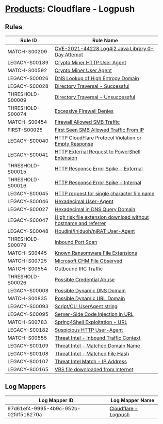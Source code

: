 # [Products](README.md): Cloudflare - Logpush

## Rules

|Rule ID|Rule Name|
|----|----|
|MATCH-S00209|[CVE-2021-44228 Log4j2 Java Library 0-Day Attempt](../rules/MATCH-S00209.md)|
|LEGACY-S00189|[Crypto Miner HTTP User Agent](../rules/LEGACY-S00189.md)|
|MATCH-S00592|[Crypto Miner User Agent](../rules/MATCH-S00592.md)|
|LEGACY-S00026|[DNS Lookup of High Entropy Domain](../rules/LEGACY-S00026.md)|
|LEGACY-S00028|[Directory Traversal - Successful](../rules/LEGACY-S00028.md)|
|THRESHOLD-S00009|[Directory Traversal - Unsuccessful](../rules/THRESHOLD-S00009.md)|
|THRESHOLD-S00074|[Excessive Firewall Denies](../rules/THRESHOLD-S00074.md)|
|MATCH-S00454|[Firewall Allowed SMB Traffic](../rules/MATCH-S00454.md)|
|FIRST-S00025|[First Seen SMB Allowed Traffic From IP](../rules/FIRST-S00025.md)|
|LEGACY-S00040|[HTTP CloudFlare Protocol Violation or Empty Response](../rules/LEGACY-S00040.md)|
|LEGACY-S00041|[HTTP External Request to PowerShell Extension](../rules/LEGACY-S00041.md)|
|THRESHOLD-S00015|[HTTP Response Error Spike - External](../rules/THRESHOLD-S00015.md)|
|THRESHOLD-S00016|[HTTP Response Error Spike - Internal](../rules/THRESHOLD-S00016.md)|
|LEGACY-S00045|[HTTP request for single character file name](../rules/LEGACY-S00045.md)|
|LEGACY-S00046|[Hexadecimal User-Agent](../rules/LEGACY-S00046.md)|
|LEGACY-S00027|[Hexadecimal in DNS Query Domain](../rules/LEGACY-S00027.md)|
|LEGACY-S00047|[High risk file extension download without hostname and referrer](../rules/LEGACY-S00047.md)|
|LEGACY-S00048|[Houdini/Iniduoh/njRAT User-Agent](../rules/LEGACY-S00048.md)|
|THRESHOLD-S00079|[Inbound Port Scan](../rules/THRESHOLD-S00079.md)|
|MATCH-S00445|[Known Ransomware File Extensions](../rules/MATCH-S00445.md)|
|MATCH-S00725|[Microsoft CHM File Observed](../rules/MATCH-S00725.md)|
|MATCH-S00554|[Outbound IRC Traffic](../rules/MATCH-S00554.md)|
|THRESHOLD-S00026|[Possible Credential Abuse](../rules/THRESHOLD-S00026.md)|
|LEGACY-S00008|[Possible Dynamic DNS Domain](../rules/LEGACY-S00008.md)|
|MATCH-S00835|[Possible Dynamic URL Domain](../rules/MATCH-S00835.md)|
|LEGACY-S00093|[Script/CLI UserAgent string](../rules/LEGACY-S00093.md)|
|LEGACY-S00095|[Server-Side Code Injection in URL](../rules/LEGACY-S00095.md)|
|MATCH-S00783|[Spring4Shell Exploitation - URL](../rules/MATCH-S00783.md)|
|LEGACY-S00182|[Suspicious HTTP User-Agent](../rules/LEGACY-S00182.md)|
|MATCH-S00555|[Threat Intel - Inbound Traffic Context](../rules/MATCH-S00555.md)|
|LEGACY-S00109|[Threat Intel - Matched Domain Name](../rules/LEGACY-S00109.md)|
|LEGACY-S00108|[Threat Intel - Matched File Hash](../rules/LEGACY-S00108.md)|
|LEGACY-S00107|[Threat Intel Match - IP Address](../rules/LEGACY-S00107.md)|
|LEGACY-S00165|[VBS file downloaded from Internet](../rules/LEGACY-S00165.md)|


## Log Mappers

|Log Mapper ID|Log Mapper Name|
|----|----|
|97d61ef4-9995-4b9c-952b-02fdf518270a|[Cloudflare - Logpush](../mappings/97d61ef4-9995-4b9c-952b-02fdf518270a.md)|


